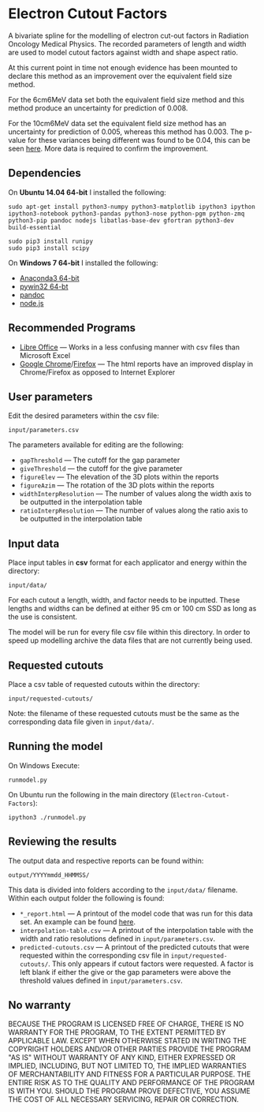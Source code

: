 Electron Cutout Factors
=======================


A bivariate spline for the modelling of electron cut-out factors in Radiation Oncology Medical Physics. The recorded parameters of length and width are used to model cutout factors against width and shape aspect ratio.


At this current point in time not enough evidence has been mounted to declare this method as an improvement over the equivalent field size method. 

For the 6cm6MeV data set both the equivalent field size method and this method produce an uncertainty for prediction of 0.008.

For the 10cm6MeV data set the equivalent field size method has an uncertainty for prediction of 0.005, whereas this method has 0.003. The p-value for these variances being different was found to be 0.04, this can be seen [here](http://nbviewer.ipython.org/github/SimonBiggs/Electron-Cutout-Factors/blob/master/scripts/statistics.ipynb). More data is required to confirm the improvement.



Dependencies
------------

On **Ubuntu 14.04 64-bit** I installed the following:

    sudo apt-get install python3-numpy python3-matplotlib ipython3 ipython ipython3-notebook python3-pandas python3-nose python-pgm python-zmq python3-pip pandoc nodejs libatlas-base-dev gfortran python3-dev build-essential

    sudo pip3 install runipy
    sudo pip3 install scipy


On **Windows 7 64-bit** I installed the following:

 * [Anaconda3 64-bit](http://repo.continuum.io/anaconda3/Anaconda3-2.0.1-Windows-x86_64.exe)
 * [pywin32 64-bt](http://sourceforge.net/projects/pywin32/files/pywin32/Build%20219/pywin32-219.win-amd64-py3.4.exe/download)
 * [pandoc](https://github.com/jgm/pandoc/releases/download/1.12.4.2/pandoc-1.12.4.2-1-windows.msi)
 * [node.js](http://nodejs.org/dist/v0.10.30/x64/node-v0.10.30-x64.msi)


Recommended Programs
--------------------


 * [Libre Office](http://donate.libreoffice.org/home/dl/win-x86/4.3.0/en-US/LibreOffice_4.3.0_Win_x86.msi) — Works in a less confusing manner with csv files than Microsoft Excel
 * [Google Chrome](https://www.google.com/intl/en-AU/chrome/browser/)/[Firefox](https://www.mozilla.org/firefox/) — The html reports have an improved display in Chrome/Firefox as opposed to Internet Explorer



User parameters
---------------

Edit the desired parameters within the csv file:

    input/parameters.csv

The parameters available for editing are the following:

 * `gapThreshold` — The cutoff for the gap parameter
 * `giveThreshold` — the cutoff for the give parameter
 * `figureElev` — The elevation of the 3D plots within the reports
 * `figureAzim` — The rotation of the 3D plots within the reports
 * `widthInterpResolution` — The number of values along the width axis to be outputted in the interpolation table
 * `ratioInterpResolution` — The number of values along the ratio axis to be outputted in the interpolation table


Input data
----------

Place input tables in **csv** format for each applicator and energy within the directory:

    input/data/
    
For each cutout a length, width, and factor needs to be inputted. These lengths and widths can be defined at either 95 cm or 100 cm SSD as long as the use is consistent.

The model will be run for every file csv file within this directory. In order to speed up modelling archive the data files that are not currently being used.


Requested cutouts
-----------------

Place a csv table of requested cutouts within the directory:

    input/requested-cutouts/
    
Note: the filename of these requested cutouts must be the same as the corresponding data file given in `input/data/`.


Running the model
-----------------

On Windows Execute:

    runmodel.py

On Ubuntu run the following in the main directory (`Electron-Cutout-Factors`):

    ipython3 ./runmodel.py



Reviewing the results
---------------------

The output data and respective reports can be found within:

    output/YYYYmmdd_HHMMSS/
    

This data is divided into folders according to the `input/data/` filename. Within each output folder the following is found:

 * `*_report.html` — A printout of the model code that was run for this data set. An example can be found [here](http://simonbiggs.net/10app06eng_report).
 * `interpolation-table.csv` — A printout of the interpolation table with the width and ratio resolutions defined in `input/parameters.csv`.
 * `predicted-cutouts.csv` — A printout of the predicted cutouts that were requested within the corresponding csv file in `input/requested-cutouts/`. This only appears if cutout factors were requested. A factor is left blank if either the give or the gap parameters were above the threshold values defined in `input/parameters.csv`.



No warranty
----------
BECAUSE THE PROGRAM IS LICENSED FREE OF CHARGE, THERE IS NO WARRANTY
FOR THE PROGRAM, TO THE EXTENT PERMITTED BY APPLICABLE LAW.  EXCEPT WHEN
OTHERWISE STATED IN WRITING THE COPYRIGHT HOLDERS AND/OR OTHER PARTIES
PROVIDE THE PROGRAM "AS IS" WITHOUT WARRANTY OF ANY KIND, EITHER EXPRESSED
OR IMPLIED, INCLUDING, BUT NOT LIMITED TO, THE IMPLIED WARRANTIES OF
MERCHANTABILITY AND FITNESS FOR A PARTICULAR PURPOSE.  THE ENTIRE RISK AS
TO THE QUALITY AND PERFORMANCE OF THE PROGRAM IS WITH YOU.  SHOULD THE
PROGRAM PROVE DEFECTIVE, YOU ASSUME THE COST OF ALL NECESSARY SERVICING,
REPAIR OR CORRECTION.
